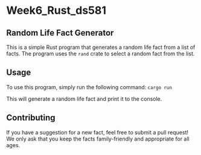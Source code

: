 # Week6_Rust_ds581

## Random Life Fact Generator
This is a simple Rust program that generates a random life fact from a list of facts. The program uses the `rand` crate to select a random fact from the list.

## Usage
To use this program, simply run the following command:
`cargo run`

This will generate a random life fact and print it to the console.

## Contributing
If you have a suggestion for a new fact, feel free to submit a pull request! We only ask that you keep the facts family-friendly and appropriate for all ages.


